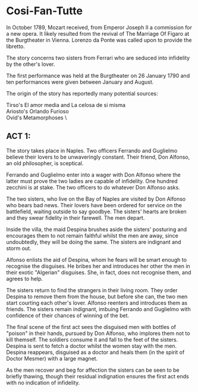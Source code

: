 # Cosi-Fan-Tutte

In October 1789, Mozart received, from Emperor Joseph II a commission for a new opera. It likely resulted from the revival of The Marriage Of Figaro at the Burgtheater in Vienna. Lorenzo da Ponte was called upon to provide the libretto.

The story concerns two sisters from Ferrari who are seduced into infidelity by the other's lover.

The first performance was held at the Burgtheater on 26 January 1790 and ten performances were given between January and August.

The origin of the story has reportedly many potential sources: 

Tirso's El amor media and La celosa de si misma\
Ariosto's Orlando Furioso\
Ovid's Metamorphoses \

## ACT 1:

The story takes place in Naples. Two officers Ferrando and Guglielmo believe their lovers to be unwaveringly constant. Their friend, Don Alfonso, an old philosopher, is sceptical. 

Ferrando and Guglielmo enter into a wager with Don Alfonso where the latter must prove the two ladies are capable of infidelity. One hundred zecchini is at stake. The two officers to do whatever Don Alfonso asks.

The two sisters, who live on the Bay of Naples are visited by Don Alfonso who bears bad news. Their lovers have been ordered for service on the battlefield, waiting outside to say goodbye. The sisters' hearts are broken and they swear fidelity in their farewell. The men depart. 

Inside the villa, the maid Despina brushes aside the sisters' posturing and encourages them to not remain faithful whilst the men are away, since undoubtedly, they will be doing the same. The sisters are indignant and storm out.

Alfonso enlists the aid of Despina, whom he fears will be smart enough to recognise the disguises. He bribes her and introduces her other the men in their exotic "Algerian" disguises. She, in fact, does not recognise them, and agrees to help.

The sisters return to find the strangers in their living room. They order Despina to remove them from the house, but before she can, the two men start courting each other's lover. Alfonso reenters and introduces them as friends. The sisters remain indignant, imbuing Ferrando and Guglielmo with confidence of their chances of winning of the bet.

The final scene of the first act sees the disguised men with bottles of "poison" in their hands, pursued by Don Alfonso, who implores them not to kill themself. The soldiers consume it and fall to the feet of the sisters. Despina is sent to fetch a doctor whilst the women stay with the men. Despina reappears, disguised as a doctor and heals them (in the spirit of Doctor Mesmer) with a large magnet. 

As the men recover and beg for affection the sisters can be seen to be briefly thawing, though their residual indignation ensures the first act ends with no indication of infidelity.
